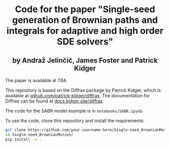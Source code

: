 <h1 align='center'>Code for the paper "Single-seed generation of Brownian paths and integrals
for adaptive and high order SDE solvers"</h1>
<h2 align='center'>by Andraž Jelinčič, James Foster and Patrick Kidger</h2>

The paper is available at TBA.

This repository is based on the Diffrax package by Patrick Kidger, which is available at [github.com/patrick-kidger/diffrax](https://github.com/patrick-kidger/diffrax).
The documentation for Diffrax can be found at [docs.kidger.site/diffrax](https://docs.kidger.site/diffrax).

The code for the SABR model example is in `notebooks/SABR.ipynb`.

To use the code, clone this repository and install the requirements:

```bash
git clone https://github.com/your-username-here/Single-seed_BrownianMotion.git
cd Single-seed_BrownianMotion/
pip install -e .
```